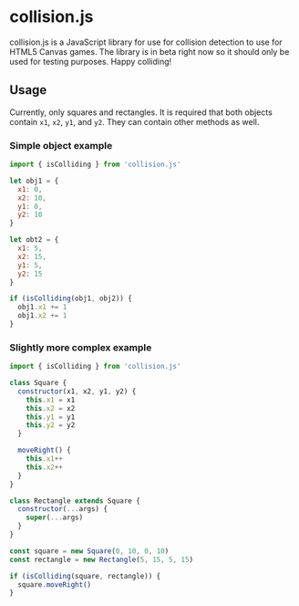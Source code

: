 # collision.js

collision.js is a JavaScript library for use for collision detection to use for HTML5 Canvas games. The library is in beta right now so it should only be used for testing purposes. Happy colliding!

## Usage

Currently, only squares and rectangles. It is required that both objects contain `x1`, `x2`, `y1`, and `y2`. They can contain other methods as well.

### Simple object example

```javascript
import { isColliding } from 'collision.js'

let obj1 = {
  x1: 0,
  x2: 10,
  y1: 0,
  y2: 10
}

let obt2 = {
  x1: 5,
  x2: 15,
  y1: 5,
  y2: 15
}

if (isColliding(obj1, obj2)) {
  obj1.x1 += 1
  obj1.x2 += 1
}
```

### Slightly more complex example

```javascript
import { isColliding } from 'collision.js'

class Square {
  constructor(x1, x2, y1, y2) {
    this.x1 = x1
    this.x2 = x2
    this.y1 = y1
    this.y2 = y2
  }

  moveRight() {
    this.x1++
    this.x2++
  }
}

class Rectangle extends Square {
  constructor(...args) {
    super(...args)
  }
}

const square = new Square(0, 10, 0, 10)
const rectangle = new Rectangle(5, 15, 5, 15)

if (isColliding(square, rectangle)) {
  square.moveRight()
}
```
